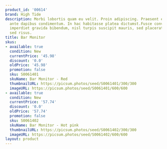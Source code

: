 ```yaml
---
product_id: '00614'
brand: High Tide
description: Morbi lobortis quam eu velit. Proin adipiscing. Praesent et pede vel
  ante dapibus condimentum. In hac habitasse platea dictumst.Fusce convallis, mauris
  imperdiet gravida bibendum, nisl turpis suscipit mauris, sed placerat ipsum urna
  sed risus.
title: Bar Monitor
skus:
- available: true
  condition: New
  currentPrice: '45.98'
  discount: '0.0'
  oldPrice: '45.98'
  promotion: false
  sku: S0061401
  skuName: Bar Monitor - Red
  thumbnailURL: https://picsum.photos/seed/S0061401/300/300
  imageURL: https://picsum.photos/seed/S0061401/600/600
- available: true
  condition: New
  currentPrice: '57.74'
  discount: '0.0'
  oldPrice: '57.74'
  promotion: false
  sku: S0061402
  skuName: Bar Monitor - Hot pink
  thumbnailURL: https://picsum.photos/seed/S0061402/300/300
  imageURL: https://picsum.photos/seed/S0061402/600/600
layout: product
---
```

